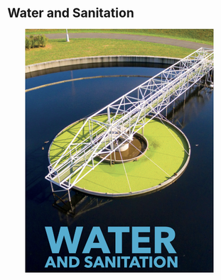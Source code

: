 # Water and Sanitation

<figure><img src="../.gitbook/assets/image (18).png" alt=""><figcaption></figcaption></figure>
